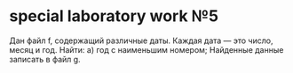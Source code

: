 # special laboratory work №5

Дан файл f, содержащий различные даты. Каждая дата — это число, месяц и год. Найти: а) год с наименьшим номером; Найденные данные записать в файл g.

